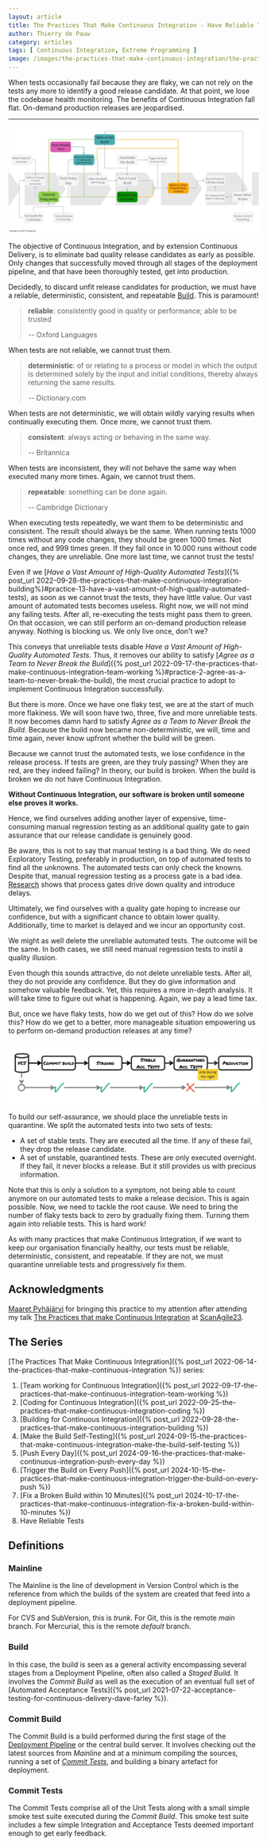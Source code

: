 ```yaml
---
layout: article
title: The Practices That Make Continuous Integration - Have Reliable Tests
author: Thierry de Pauw
category: articles
tags: [ Continuous Integration, Extreme Programming ]
image: /images/the-practices-that-make-continuous-integration/the-practices-that-make-continuous-integration-have-reliable-tests.jpg
---
```


When tests occasionally fail because they are flaky, we can not rely on the tests any more to identify a good release candidate. At that point, we lose the codebase health monitoring. The benefits of Continuous Integration fall flat. On-demand production releases are jeopardised.

---

![Have Reliable Tests](/images/the-practices-that-make-continuous-integration/the-practices-that-make-continuous-integration-have-reliable-tests.jpg)

The objective of Continuous Integration, and by extension Continuous Delivery, is to eliminate bad quality release candidates as early as possible. Only changes that successfully moved through all stages of the deployment pipeline, and that have been thoroughly tested, get into production.

Decidedly, to discard unfit release candidates for production, we must have a reliable, deterministic, consistent, and repeatable [Build](#build). This is paramount!

> **reliable**: consistently good in quality or performance; able to be trusted
>
> -- Oxford Languages

When tests are not reliable, we cannot trust them.

> **deterministic**: of or relating to a process or model in which the output is determined solely by the input and initial conditions, thereby always returning the same results.
>
> -- Dictionary.com

When tests are not deterministic, we will obtain wildly varying results when continually executing them. Once more, we cannot trust them.

> **consistent**: always acting or behaving in the same way.
>
> -- Britannica

When tests are inconsistent, they will not behave the same way when executed many more times. Again, we cannot trust them.

> **repeatable**: something can be done again.
>
> -- Cambridge Dictionary

When executing tests repeatedly, we want them to be deterministic and consistent. The result should always be the same. When running tests 1000 times without any code changes, they should be green 1000 times. Not once red, and 999 times green. If they fail once in 10.000 runs without code changes, they are unreliable. One more last time, we cannot trust the tests!

Even if we [*Have a Vast Amount of High-Quality Automated Tests*]({% post_url 2022-09-28-the-practices-that-make-continuous-integration-building%}#practice-13-have-a-vast-amount-of-high-quality-automated-tests), as soon as we cannot trust the tests, they have little value. Our vast amount of automated tests becomes useless. Right now, we will not mind any failing tests. After all, re-executing the tests might pass them to green. On that occasion, we can still perform an on-demand production release anyway. Nothing is blocking us. We only live once, don't we?

This conveys that unreliable tests disable *Have a Vast Amount of High-Quality Automated Tests*. Thus, it removes our ability to satisfy [*Agree as a Team to Never Break the Build*]({% post_url 2022-09-17-the-practices-that-make-continuous-integration-team-working %}#practice-2-agree-as-a-team-to-never-break-the-build), the most crucial practice to adopt to implement Continuous Integration successfully.

But there is more. Once we have one flaky test, we are at the start of much more flakiness. We will soon have two, three, five and more unreliable tests. It now becomes damn hard to satisfy *Agree as a Team to Never Break the Build*. Because the build now became non-deterministic, we will, time and time again, never know upfront whether the build will be green.

Because we cannot trust the automated tests, we lose confidence in the release process. If tests are green, are they truly passing? When they are red, are they indeed failing? In theory, our build is broken. When the build is broken we do not have Continuous Integration. 

**Without Continuous Integration, our software is broken until someone else proves it works.**

Hence, we find ourselves adding another layer of expensive, time-consuming manual regression testing as an additional quality gate to gain assurance that our release candidate is genuinely good.

Be aware, this is not to say that manual testing is a bad thing. We do need Exploratory Testing, preferably in production, on top of automated tests to find all the unknowns. The automated tests can only check the knowns. Despite that, manual regression testing as a process gate is a bad idea. [Research](https://www.goodreads.com/book/show/35747076-accelerate) shows that process gates drive down quality and introduce delays.

Ultimately, we find ourselves with a quality gate hoping to increase our confidence, but with a significant chance to obtain lower quality. Additionally, time to market is delayed and we incur an opportunity cost.

We might as well delete the unreliable automated tests. The outcome will be the same. In both cases, we still need manual regression tests to instil a quality illusion.

Even though this sounds attractive, do not delete unreliable tests. After all, they do not provide any confidence. But they do give information and somehow valuable feedback. Yet, this requires a more in-depth analysis. It will take time to figure out what is happening. Again, we pay a lead time tax.

But, once we have flaky tests, how do we get out of this? How do we solve this? How do we get to a better, more manageable situation empowering us to perform on-demand production releases at any time?

![Quarantined Tests](/images/the-practices-that-make-continuous-integration/the-practices-that-make-continuous-integration-quarantined-tests.jpg)

To build our self-assurance, we should place the unreliable tests in quarantine. We split the automated tests into two sets of tests:

- A set of stable tests. They are executed all the time. If any of these fail, they drop the release candidate.
- A set of unstable, quarantined tests. These are only executed overnight. If they fail, it never blocks a release. But it still provides us with precious information.

Note that this is only a solution to a symptom, not being able to count anymore on our automated tests to make a release decision. This is again possible. Now, we need to tackle the root cause. We need to bring the number of flaky tests back to zero by gradually fixing them. Turning them again into reliable tests. This is hard work!

As with many practices that make Continuous Integration, if we want to keep our organisation financially healthy, our tests must be reliable, deterministic, consistent, and repeatable. If they are not, we must quarantine unreliable tests and progressively fix them.

## Acknowledgments

[Maaret Pyhäjärvi](https://mas.to/@maaretp) for bringing this practice to my attention after attending my talk [The Practices that make Continuous Integration](2022-08-26-the-practices-that-make-continuous-integration) at [ScanAgile23](https://www.scan-agile.org/).

## The Series

[The Practices That Make Continuous Integration]({% post_url 2022-06-14-the-practices-that-make-continuous-integration %}) series:

1. [Team working for Continuous Integration]({% post_url 2022-09-17-the-practices-that-make-continuous-integration-team-working %})
2. [Coding for Continuous Integration]({% post_url 2022-09-25-the-practices-that-make-continuous-integration-coding %})
3. [Building for Continuous Integration]({% post_url 2022-09-28-the-practices-that-make-continuous-integration-building %})
4. [Make the Build Self-Testing]({% post_url 2024-09-15-the-practices-that-make-continuous-integration-make-the-build-self-testing %})
5. [Push Every Day]({% post_url 2024-09-16-the-practices-that-make-continuous-integration-push-every-day %})
6. [Trigger the Build on Every Push]({% post_url 2024-10-15-the-practices-that-make-continuous-integration-trigger-the-build-on-every-push %})
7. [Fix a Broken Build within 10 Minutes]({% post_url 2024-10-17-the-practices-that-make-continuous-integration-fix-a-broken-build-within-10-minutes %})
8. Have Reliable Tests

## Definitions

### Mainline

The Mainline is the line of development in Version Control which is the reference from which the builds of the system are created that feed into a deployment pipeline.

For CVS and SubVersion, this is *trunk*. For Git, this is the remote *main* branch. For Mercurial, this is the remote *default* branch.

### Build

In this case, the build is seen as a general activity encompassing several stages from a Deployment Pipeline, often also called a *Staged Build*. It involves the *Commit Build* as well as the execution of an eventual full set of [Automated Acceptance Tests]({% post_url 2021-07-22-acceptance-testing-for-continuous-delivery-dave-farley %}).

### Commit Build

The Commit Build is a build performed during the first stage of the [Deployment Pipeline](https://continuousdelivery.com/implementing/patterns/#the-deployment-pipeline) or the central build server. It involves checking out the latest sources from *Mainline* and at a minimum compiling the sources, running a set of [*Commit Tests*](#commit-tests), and building a binary artefact for deployment.

### Commit Tests

The Commit Tests comprise all of the Unit Tests along with a small simple smoke test suite executed during the *Commit Build*. This smoke test suite includes a few simple Integration and Acceptance Tests deemed important enough to get early feedback.
